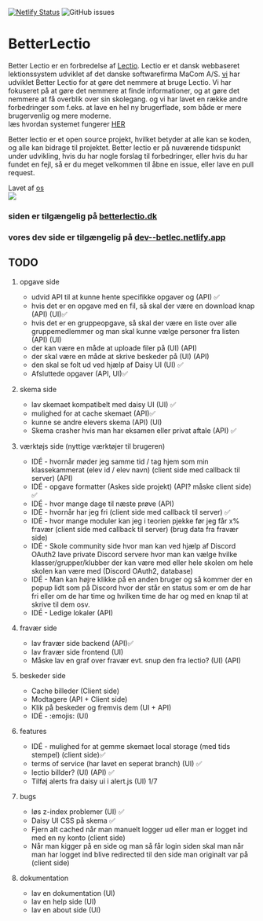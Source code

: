 [![Netlify Status](https://api.netlify.com/api/v1/badges/fe2851de-234e-4d0b-864e-25827514c5a5/deploy-status)](https://app.netlify.com/sites/betlec/deploys)
![GitHub issues](https://img.shields.io/github/issues-raw/victorDigital/betterLectio)

# BetterLectio

Better Lectio er en forbredelse af [Lectio](https://lectio.dk). Lectio er et dansk webbaseret lektionssystem udviklet af det danske softwarefirma MaCom A/S. [vi](https://github.com/victorDigital/betterLectio/graphs/contributors) har udviklet Better Lectio for at gøre det nemmere at bruge Lectio. Vi har fokuseret på at gøre det nemmere at finde informationer, og at gøre det nemmere at få overblik over sin skolegang. og vi har lavet en række andre forbedringer som f.eks. at lave en hel ny brugerflade, som både er mere brugervenlig og mere moderne.  
læs hvordan systemet fungerer [HER](https://betlec.netlify.app/help)

Better lectio er et open source projekt, hvilket betyder at alle kan se koden, og alle kan bidrage til projektet. Better lectio er på nuværende tidspunkt under udvikling, hvis du har nogle forslag til forbedringer, eller hvis du har fundet en fejl, så er du meget velkommen til åbne en issue, eller lave en pull request.

Lavet af [os](https://github.com/victorDigital/betterLectio/graphs/contributors)  
<img src="https://contrib.rocks/image?repo=victorDigital/betterLectio" />

### siden er tilgængelig på [betterlectio.dk](https://betterlectio.dk)

### vores dev side er tilgængelig på [dev--betlec.netlify.app](https://dev--betlec.netlify.app/)

## TODO

1. opgave side

   - udvid API til at kunne hente specifikke opgaver og (API) ✅
   - hvis det er en opgave med en fil, så skal der være en download knap (API) (UI)✅
   - hvis det er en gruppeopgave, så skal der være en liste over alle gruppemedlemmer og man skal kunne vælge personer fra listen (API) (UI)
   - der kan være en måde at uploade filer på (UI) (API)
   - der skal være en måde at skrive beskeder på (UI) (API)
   - den skal se folt ud ved hjælp af Daisy UI (UI) ✅
   - Afsluttede opgaver (API, UI)✅

2. skema side

   - lav skemaet kompatibelt med daisy UI (UI) ✅
   - mulighed for at cache skemaet (API)✅
   - kunne se andre elevers skema (API) (UI)
   - Skema crasher hvis man har eksamen eller privat aftale (API) ✅

3. værktøjs side (nyttige værktøjer til brugeren)

   - IDÉ - hvornår møder jeg samme tid / tag hjem som min klassekammerat (elev id / elev navn) (client side med callback til server) (API)
   - IDÉ - opgave formatter (Askes side projekt) (API? måske client side) ✅
   - IDÉ - hvor mange dage til næste prøve (API)
   - IDÉ - hvornår har jeg fri (client side med callback til server) ✅
   - IDÉ - hvor mange moduler kan jeg i teorien pjekke før jeg får x% fravær (client side med callback til server) (brug data fra fravær side)
   - IDÉ - Skole community side hvor man kan ved hjælp af Discord OAuth2 lave private Discord servere hvor man kan vælge hvilke klasser/grupper/klubber der kan være med eller hele skolen om hele skolen kan være med (Discord OAuth2, database)
   - IDÉ - Man kan højre klikke på en anden bruger og så kommer der en popup lidt som på Discord hvor der står en status som er om de har fri eller om de har time og hvilken time de har og med en knap til at skrive til dem osv.
   - IDÉ - Ledige lokaler (API)

4. fravær side

   - lav fravær side backend (API)✅
   - lav fravær side frontend (UI)
   - Måske lav en graf over fravær evt. snup den fra lectio? (UI) (API)

5. beskeder side

   - Cache billeder (Client side)
   - Modtagere (API + Client side)
   - Klik på beskeder og fremvis dem (UI + API)
   - IDÉ - :emojis: (UI)

6. features

   - IDÉ - mulighed for at gemme skemaet local storage (med tids stempel) (client side)✅
   - terms of service (har lavet en seperat branch) (UI) ✅
   - lectio billder? (UI) (API) ✅
   - Tilføj alerts fra daisy ui i alert.js (UI) 1/7

7. bugs

   - løs z-index problemer (UI) ✅
   - Daisy UI CSS på skema ✅
   - Fjern alt cached når man manuelt logger ud eller man er logget ind med en ny konto (client side)
   - Når man kigger på en side og man så får login siden skal man når man har logget ind blive redirected til den side man originalt var på (client side)

8. dokumentation
   - lav en dokumentation (UI)
   - lav en help side (UI)
   - lav en about side (UI)
